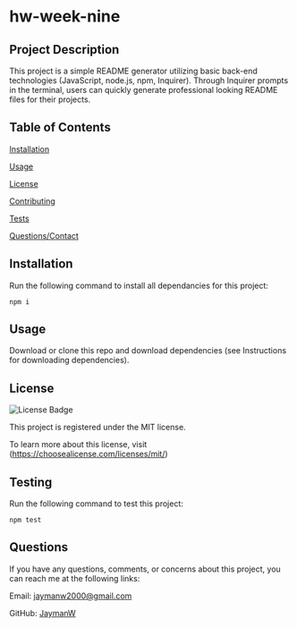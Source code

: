 
  # hw-week-nine
  
  ## Project Description

  This project is a simple README generator utilizing basic back-end technologies (JavaScript, node.js, npm, Inquirer). Through Inquirer prompts in the terminal, users can quickly generate professional looking README files for their projects.

  ## Table of Contents

  [Installation](#installation)

  [Usage](#usage)

  [License](#license)

  [Contributing](#contributing)

  [Tests](#testing)
  
  [Questions/Contact](#questions)

  ## Installation

  Run the following command to install all dependancies for this project:

  ~~~
  npm i
  ~~~

  ## Usage

  Download or clone this repo and download dependencies (see Instructions for downloading dependencies).

  ## License

  ![License Badge](https://img.shields.io/badge/License-MIT-purple.svg)

  This project is registered under the MIT license.

  To learn more about this license, visit (https://choosealicense.com/licenses/mit/)

  ## Testing

  Run the following command to test this project:

  ~~~
  npm test
  ~~~

  ## Questions

  If you have any questions, comments, or concerns about this project, you can reach me at the following links:
  
  Email: jaymanw2000@gmail.com
  
  GitHub: [JaymanW](https://github.com/JaymanW)
  
